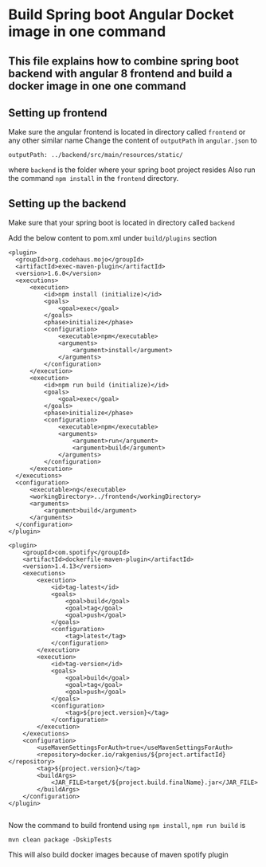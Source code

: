 # Build Spring boot Angular Docket image in one command

## This file explains how to combine spring boot backend with angular 8 frontend and build a docker image in one one command


## Setting up frontend

Make sure the angular frontend is located in directory called `frontend` or any other similar name
Change the content of `outputPath` in `angular.json` to
```
outputPath: ../backend/src/main/resources/static/
```

where `backend` is the folder where your spring boot project resides
Also run the command `npm install` in the `frontend` directory.

## Setting up the backend

Make sure that your spring boot is located in directory called `backend`

Add the below content to pom.xml under `build/plugins` section
```
<plugin>
  <groupId>org.codehaus.mojo</groupId>
  <artifactId>exec-maven-plugin</artifactId>
  <version>1.6.0</version>
  <executions>
      <execution>
          <id>npm install (initialize)</id>
          <goals>
              <goal>exec</goal>
          </goals>
          <phase>initialize</phase>
          <configuration>
              <executable>npm</executable>
              <arguments>
                  <argument>install</argument>
              </arguments>
          </configuration>
      </execution>
      <execution>
          <id>npm run build (initialize)</id>
          <goals>
              <goal>exec</goal>
          </goals>
          <phase>initialize</phase>
          <configuration>
              <executable>npm</executable>
              <arguments>
                  <argument>run</argument>
                  <argument>build</argument>
              </arguments>
          </configuration>
      </execution>
  </executions>
  <configuration>
      <executable>ng</executable>
      <workingDirectory>../frontend</workingDirectory>
      <arguments>
          <argument>build</argument>
      </arguments>
  </configuration>
</plugin>

<plugin>
    <groupId>com.spotify</groupId>
    <artifactId>dockerfile-maven-plugin</artifactId>
    <version>1.4.13</version>
    <executions>
        <execution>
            <id>tag-latest</id>
            <goals>
                <goal>build</goal>
                <goal>tag</goal>
                <goal>push</goal>
            </goals>
            <configuration>
                <tag>latest</tag>
            </configuration>
        </execution>
        <execution>
            <id>tag-version</id>
            <goals>
                <goal>build</goal>
                <goal>tag</goal>
                <goal>push</goal>
            </goals>
            <configuration>
                <tag>${project.version}</tag>
            </configuration>
        </execution>
    </executions>
    <configuration>
        <useMavenSettingsForAuth>true</useMavenSettingsForAuth>
        <repository>docker.io/rakgenius/${project.artifactId}</repository>
        <tag>${project.version}</tag>
        <buildArgs>
            <JAR_FILE>target/${project.build.finalName}.jar</JAR_FILE>
        </buildArgs>
    </configuration>
</plugin>
                    
```

Now the command to build frontend using `npm install`, `npm run build` is
```
mvn clean package -DskipTests
```

This will also build docker images because of maven spotify plugin

